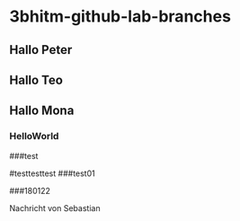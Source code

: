 # 3bhitm-github-lab-branches

## Hallo Peter 

## Hallo Teo
## Hallo Mona

### HelloWorld

###test

#testtesttest
###test01


###180122

Nachricht von Sebastian
